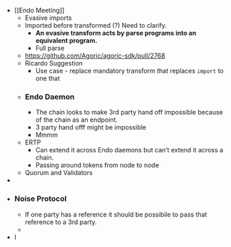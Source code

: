 - [[Endo Meeting]]
	- Evasive imports
	- Imported before transformed (?) Need to clarify.
		- **An evasive transform acts by parse programs into an equivalent program.**
		- Full parse
	- https://github.com/Agoric/agoric-sdk/pull/2768
	- Ricardo Suggestion
		- Use case - replace mandatory transform that replaces `import` to one that
	- ### Endo Daemon
		- The chain looks to make 3rd party hand off impossible because of the chain as an endpoint.
		- 3 party hand offf might be impossible
		- Mmmm
	- ERTP
		- Can extend it across Endo daemons but can’t extend it across a chain.
		- Passing around tokens from node to node
	- Quorum and Validators
-
- ### Noise Protocol
	- If one party has a reference it should be possibile to pass that reference to a 3rd party.
	-
- I
